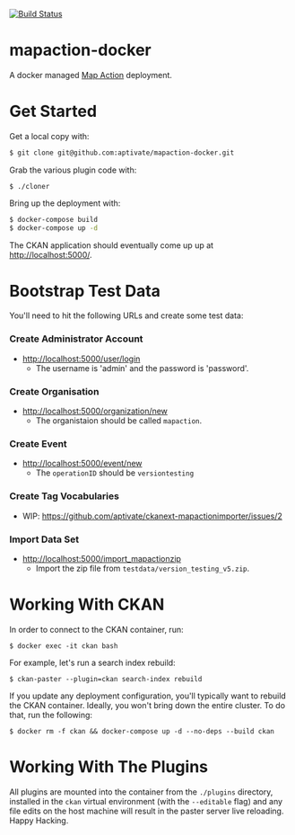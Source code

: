 [![Build Status](https://travis-ci.org/aptivate/mapaction-docker.svg)](https://travis-ci.org/aptivate/mapaction-docker)

# mapaction-docker

A docker managed [Map Action] deployment.

[Map Action]: https://mapaction.org/

# Get Started

Get a local copy with:

``` bash
$ git clone git@github.com:aptivate/mapaction-docker.git
```

Grab the various plugin code with:

```
$ ./cloner
```

Bring up the deployment with:

``` bash
$ docker-compose build
$ docker-compose up -d
```

The CKAN application should eventually come up up at [http://localhost:5000/].

[http://localhost:5000/]: http://localhost:5000/

# Bootstrap Test Data

You'll need to hit the following URLs and create some test data:

### Create Administrator Account
  * [http://localhost:5000/user/login](http://localhost:5000/user/login)
    * The username is 'admin' and the password is 'password'.

### Create Organisation
  * [http://localhost:5000/organization/new](http://localhost:5000/organization/new)
    * The organistaion should be called `mapaction`.

### Create Event
  * [http://localhost:5000/event/new](http://localhost:5000/event/new)
    * The `operationID` should be `versiontesting`

### Create Tag Vocabularies
  * WIP: https://github.com/aptivate/ckanext-mapactionimporter/issues/2

### Import Data Set
  * [http://localhost:5000/import_mapactionzip](http://localhost:5000/import_mapactionzip)
    * Import the zip file from `testdata/version_testing_v5.zip`.

# Working With CKAN

In order to connect to the CKAN container, run:

```
$ docker exec -it ckan bash
```

For example, let's run a search index rebuild:

```
$ ckan-paster --plugin=ckan search-index rebuild
```

If you update any deployment configuration, you'll typically want to rebuild
the CKAN container. Ideally, you won't bring down the entire cluster. To do
that, run the following:

```
$ docker rm -f ckan && docker-compose up -d --no-deps --build ckan
```

# Working With The Plugins

All plugins are mounted into the container from the `./plugins` directory,
installed in the `ckan` virtual environment (with the `--editable` flag) and
any file edits on the host machine will result in the paster server live
reloading. Happy Hacking.
